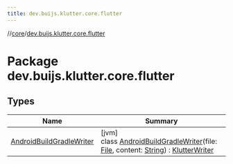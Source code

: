 ```yaml
---
title: dev.buijs.klutter.core.flutter
---
```

//[core](../../index.html)/[dev.buijs.klutter.core.flutter](index.html)



# Package dev.buijs.klutter.core.flutter



## Types


| Name | Summary |
|---|---|
| [AndroidBuildGradleWriter](-android-build-gradle-writer/index.html) | [jvm]<br>class [AndroidBuildGradleWriter](-android-build-gradle-writer/index.html)(file: [File](https://docs.oracle.com/javase/8/docs/api/java/io/File.html), content: [String](https://kotlinlang.org/api/latest/jvm/stdlib/kotlin/-string/index.html)) : [KlutterWriter](../../../core/dev.buijs.klutter.core/-klutter-writer/index.md) |

